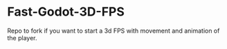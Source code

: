 # Fast-Godot-3D-FPS
Repo to fork if you want to start a 3d FPS with movement and animation of the player.
